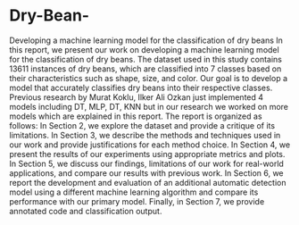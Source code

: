 # Dry-Bean-
Developing a machine learning model for the classification of dry beans
In this report, we present our work on developing a machine learning model for the classification of dry beans. The dataset used in this study contains 13611 instances of dry beans, which are classified into 7 classes based on their characteristics such as shape, size, and color. Our goal is to develop a model that accurately classifies dry beans into their respective classes.
Previous research by Murat Koklu, Ilker Ali Ozkan just implemented 4 models including DT, MLP, DT, KNN but in our research we worked on more models which are explained in this report.
The report is organized as follows: In Section 2, we explore the dataset and provide a critique of its limitations. In Section 3, we describe the methods and techniques used in our work and provide justifications for each method choice. In Section 4, we present the results of our experiments using appropriate metrics and plots. In Section 5, we discuss our findings, limitations of our work for real-world applications, and compare our results with previous work. In Section 6, we report the development and evaluation of an additional automatic detection model using a different machine learning algorithm and compare its performance with our primary model. Finally, in Section 7, we provide annotated code and classification output.
